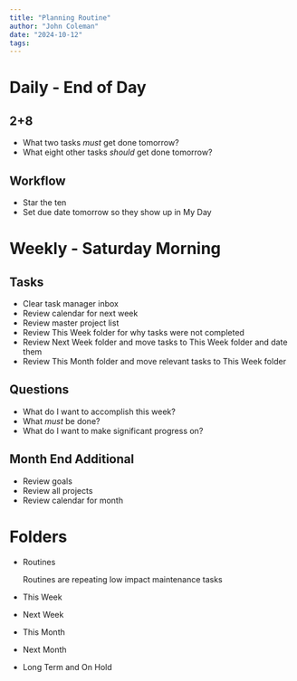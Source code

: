 ```yaml
---
title: "Planning Routine"
author: "John Coleman"
date: "2024-10-12"
tags: 
---
```


# Daily - End of Day
## 2+8
- What two tasks *must* get done tomorrow?
- What eight other tasks *should* get done tomorrow?
## Workflow
- Star the ten
- Set due date tomorrow so they show up in My Day


# Weekly - Saturday Morning
## Tasks
- Clear task manager inbox
- Review calendar for next week
- Review master project list
- Review This Week folder for why tasks were not completed
- Review Next Week folder and move tasks to This Week folder and date them
- Review This Month folder and move relevant tasks to This Week folder
## Questions
- What do I want to accomplish this week?
- What *must* be done?
- What do I want to make significant progress on? 

## Month End Additional

- Review goals
- Review all projects
- Review calendar for month

# Folders
- Routines

  Routines are repeating low impact maintenance tasks

- This Week
- Next Week
- This Month
- Next Month
- Long Term and On Hold
